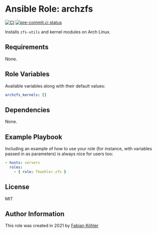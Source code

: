 # Ansible Role: archzfs

[![CI](https://github.com/f-koehler/ansible-role-zfs/workflows/CI/badge.svg?event=push)](https://github.com/f-koehler/ansible-role-zfs/actions?query=workflow%3ACI)
[![pre-commit.ci status](https://results.pre-commit.ci/badge/github/f-koehler/ansible-role-zfs/main.svg)](https://results.pre-commit.ci/latest/github/f-koehler/ansible-role-zfs/main)

Installs `zfs-utils` and kernel modules on Arch Linux.

## Requirements

None.

## Role Variables

Available variables along with their default values:

```yaml
archzfs_kernels: []
```

## Dependencies

None.

## Example Playbook

Including an example of how to use your role (for instance, with variables passed in as parameters) is always nice for users too:

```yaml
- hosts: servers
  roles:
    - { role: fkoehler.zfs }
```

## License

MIT

## Author Information

This role was created in 2021 by [Fabian Köhler](https://fkoehler.xyz)
